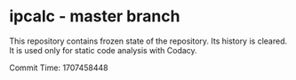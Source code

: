 # ipcalc - master branch

This repository contains frozen state of the repository.
Its history is cleared. It is used only for static code
analysis with Codacy.

Commit Time: 1707458448